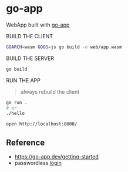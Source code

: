 # go-app

WebApp built with [go-app](https://go-app.dev/)

BUILD THE CLIENT

```bash
GOARCH=wasm GOOS=js go build -o web/app.wasm
```

BUILD THE SERVER

```bash
go build
```

RUN THE APP

> always rebuild the client 

```bash
go run .
# or
./hello

open http://localhost:8000/
```


## Reference 
- https://go-app.dev/getting-started
- passwordless [login](https://github.com/teamhanko/apple-wwdc21-webauthn-example)

